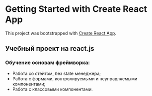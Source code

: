 # Getting Started with Create React App

This project was bootstrapped with [Create React App](https://github.com/facebook/create-react-app).

## Учебный проект на react.js
### Обучение основам фреймворка:
- Работа со стейтом, без state менеджера;
- Работа с формами, контролируемыми и неуправляемыми компонентами;
- Работа с классовыми компонентами.